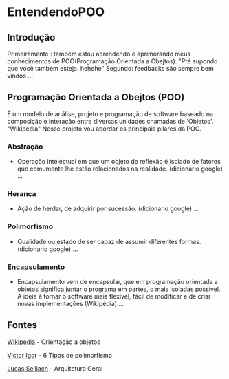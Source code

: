 # EntendendoPOO

## Introdução
Primeiramente : também estou aprendendo e aprimorando meus conhecimentos de POO(Programação Orientada a Obejtos). "Pré supondo que você também esteja. hehehe"
Segundo: feedbacks são sempre bem vindos
...

## Programação Orientada a Obejtos (POO)
É um modelo de análise, projeto e programação de software baseado na composição e interação entre diversas unidades chamadas de 'Objetos'. "Wikipédia"
Nesse projeto vou abordar os principais pilares da POO.

### Abstração
* Operação intelectual em que um objeto de reflexão é isolado de fatores que comumente lhe estão relacionados na realidade. (dicionario google)
...

### Herança
* Ação de herdar, de adquirir por sucessão. (dicionario google)
...

### Polimorfismo
* Qualidade ou estado de ser capaz de assumir diferentes formas. (dicionario google)
...

### Encapsulamento
* Encapsulamento vem de encapsular, que em programação orientada a objetos significa juntar o programa em partes, o mais isoladas possível. A ideia é tornar o software mais flexível, fácil de modificar e de criar novas implementações (Wikipédia)
...
## Fontes
[Wikipédia](https://pt.wikipedia.org/wiki/Orienta%C3%A7%C3%A3o_a_objetos) - Orientação a objetos

[Victor Igor](https://medium.com/@victorvoid/6-tipos-de-polimorfismo-7787080e8857) - 6 Tipos de polimorfismo

[Lucas Selliach](https://github.com/lucasselliach/ArquiteturaGeral) - Arquitetura Geral